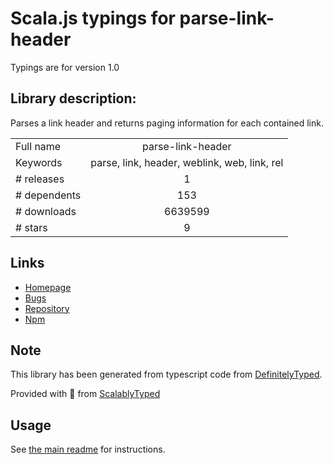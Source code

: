 
# Scala.js typings for parse-link-header

Typings are for version 1.0

## Library description:
Parses a link header and returns paging information for each contained link.

|                    |                 |
| ------------------ | :-------------: |
| Full name          | parse-link-header |
| Keywords           | parse, link, header, weblink, web, link, rel |
| # releases         | 1 |
| # dependents       | 153 |
| # downloads        | 6639599 |
| # stars            | 9 |

## Links
- [Homepage](https://github.com/thlorenz/parse-link-header)
- [Bugs](https://github.com/thlorenz/parse-link-header/issues)
- [Repository](https://github.com/thlorenz/parse-link-header)
- [Npm](https://www.npmjs.com/package/parse-link-header)
    


## Note
This library has been generated from typescript code from [DefinitelyTyped](https://definitelytyped.org).

Provided with :purple_heart: from [ScalablyTyped](https://github.com/oyvindberg/ScalablyTyped)

## Usage
See [the main readme](../../readme.md) for instructions.


